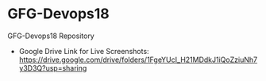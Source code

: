 # GFG-Devops18
GFG-Devops18 Repository

- Google Drive Link for Live Screenshots: https://drive.google.com/drive/folders/1FgeYUcI_H21MDdkJ1iQoZziuNh7y3D3Q?usp=sharing
